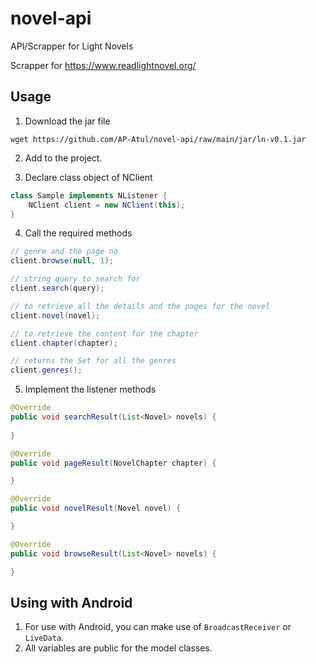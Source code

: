 # novel-api
API/Scrapper for Light Novels

Scrapper for https://www.readlightnovel.org/

## Usage 
1. Download the jar file
```console
wget https://github.com/AP-Atul/novel-api/raw/main/jar/ln-v0.1.jar
```

2. Add to the project.

3. Declare class object of NClient
```java
class Sample implements NListener {
    NClient client = new NClient(this);
}
```

4. Call the required methods
```java
// genre and the page no
client.browse(null, 1);

// string query to search for
client.search(query);

// to retrieve all the details and the pages for the novel
client.novel(novel);

// to retrieve the content for the chapter
client.chapter(chapter);

// returns the Set for all the genres
client.genres();
```

5. Implement the listener methods
```java
@Override
public void searchResult(List<Novel> novels) {
   
}

@Override
public void pageResult(NovelChapter chapter) {

}

@Override
public void novelResult(Novel novel) {

}

@Override
public void browseResult(List<Novel> novels) {

}
```

## Using with Android
1. For use with Android, you can make use of ```BroadcastReceiver``` or ```LiveData```.
2. All variables are public for the model classes.

